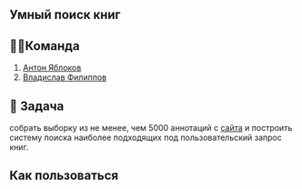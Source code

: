 ## Умный поиск книг

## 🦸‍♂️Команда
1. [Антон Яблоков](https://github.com/AntNikYab)
2. [Владислав Филиппов](https://github.com/Vlad1slawoo)

## 🎯 Задача 
собрать выборку из не менее, чем 5000 аннотаций c [сайта](https://www.biblio-globus.ru/category?cid=182&pagenumber=1) и построить систему поиска наиболее подходящих под пользовательский запрос книг.

## Как пользоваться
